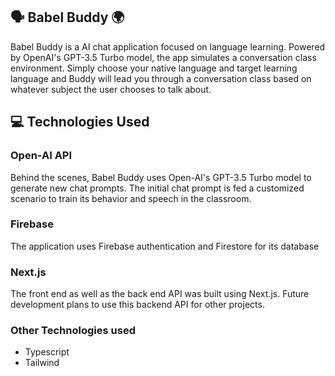 ## 🗣️ Babel Buddy 🌍

Babel Buddy is a AI chat application focused on language learning. Powered by OpenAI's GPT-3.5 Turbo model, the app simulates a conversation class environment. Simply choose your native language and target learning language and Buddy will lead you through a conversation class based on whatever subject the user chooses to talk about.

## 💻 Technologies Used

### Open-AI API

Behind the scenes, Babel Buddy uses Open-AI's GPT-3.5 Turbo model to generate new chat prompts. The initial chat prompt is fed a customized scenario to train its behavior and speech in the classroom.

### Firebase

The application uses Firebase authentication and Firestore for its database

### Next.js

The front end as well as the back end API was built using Next.js. Future development plans to use this backend API for other projects.

### Other Technologies used

-   Typescript
-   Tailwind
